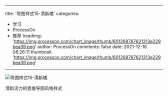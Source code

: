 
---
title: '导图样式15-清新橘'
categories: 
 - 学习
 - ProcessOn
 - 推荐
headimg: 'https://img.processon.com/chart_image/thumb/601268787621313e229bea39.png'
author: ProcessOn
comments: false
date: 2021-12-18 08:26:11
thumbnail: 'https://img.processon.com/chart_image/thumb/601268787621313e229bea39.png'
---

<div>   
<img class="thumb" alt="导图样式15-清新橘" src="https://img.processon.com/chart_image/thumb/601268787621313e229bea39.png" referrerpolicy="no-referrer">
<p>清新活力的思维导图风格样式</p>  
</div>
            